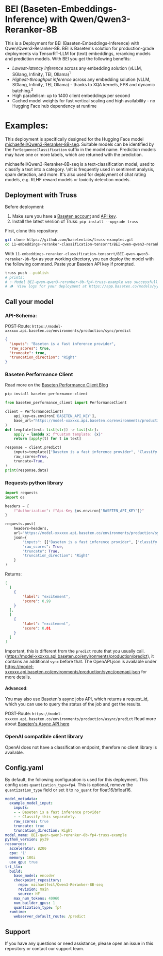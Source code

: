 # BEI (Baseten-Embeddings-Inference) with Qwen/Qwen3-Reranker-8B

This is a Deployment for BEI (Baseten-Embeddings-Inference) with Qwen/Qwen3-Reranker-8B. BEI is Baseten's solution for production-grade deployments via TensorRT-LLM for (text) embeddings, reranking models and prediction models.
With BEI you get the following benefits:
- *Lowest-latency inference* across any embedding solution (vLLM, SGlang, Infinity, TEI, Ollama)<sup>1</sup>
- *Highest-throughput inference* across any embedding solution (vLLM, SGlang, Infinity, TEI, Ollama) - thanks to XQA kernels, FP8 and dynamic batching.<sup>2</sup>
- High parallelism: up to 1400 client embeddings per second
- Cached model weights for fast vertical scaling and high availability - no Hugging Face hub dependency at runtime


# Examples:
This deployment is specifically designed for the Hugging Face model [michaelfeil/Qwen3-Reranker-8B-seq](https://huggingface.co/michaelfeil/Qwen3-Reranker-8B-seq).
Suitable models can be identified by the `ForSequenceClassification` suffix in the model name. Prediction models may have one or more labels, which are returned with the prediction.

michaelfeil/Qwen3-Reranker-8B-seq  is a text-classification model, used to classify a text into a category. \nIt is frequently used in sentiment analysis, spam detection, and more. It's also used for deployment of chat rating models, e.g. RLHF reward models or toxicity detection models.


## Deployment with Truss

Before deployment:

1. Make sure you have a [Baseten account](https://app.baseten.co/signup) and [API key](https://app.baseten.co/settings/account/api_keys).
2. Install the latest version of Truss: `pip install --upgrade truss`


First, clone this repository:
```sh
git clone https://github.com/basetenlabs/truss-examples.git
cd 11-embeddings-reranker-classification-tensorrt/BEI-qwen-qwen3-reranker-8b-fp4
```

With `11-embeddings-reranker-classification-tensorrt/BEI-qwen-qwen3-reranker-8b-fp4` as your working directory, you can deploy the model with the following command. Paste your Baseten API key if prompted.

```sh
truss push --publish
# prints:
# ✨ Model BEI-qwen-qwen3-reranker-8b-fp4-truss-example was successfully pushed ✨
# 🪵  View logs for your deployment at https://app.baseten.co/models/yyyyyy/logs/xxxxxx
```

## Call your model

### API-Schema:
POST-Route: `https://model-xxxxxx.api.baseten.co/environments/production/sync/predict`
```json
{
  "inputs": "Baseten is a fast inference provider",
  "raw_scores": true,
  "truncate": true,
  "truncation_direction": "Right"
}
```


### Baseten Performance Client

Read more on the [Baseten Performance Client Blog](https://www.baseten.co/blog/your-client-code-matters-10x-higher-embedding-throughput-with-python-and-rust/)


```bash
pip install baseten-performance-client
```

```python
from baseten_performance_client import PerformanceClient

client = PerformanceClient(
    api_key=os.environ['BASETEN_API_KEY'],
    base_url="https://model-xxxxxx.api.baseten.co/environments/production/sync"
)
def template(text: list[str]) -> list[str]:
    apply = lambda x: f"Custom template: {x}"
    return [apply(t) for t in text]

response = client.predict(
    inputs=template(["Baseten is a fast inference provider", "Classify this separately."]),
    raw_scores=True,
    truncate=True,
)
print(response.data)
```

### Requests python library
```python
import requests
import os

headers = {
    f"Authorization": f"Api-Key {os.environ['BASETEN_API_KEY']}"
}

requests.post(
    headers=headers,
    url="https://model-xxxxxx.api.baseten.co/environments/production/sync/predict",
    json={
        "inputs": [["Baseten is a fast inference provider", ["classify this separately."]],
        "raw_scores": True,
        "truncate": True,
        "truncation_direction": "Right"
    }
)
```
Returns:
```json
[
  [
    {
        "label": "excitement",
        "score": 0.99
    }
  ],
  [
    {
        "label": "excitement",
        "score": 0.01
    }
  ]
]
```
Important, this is different from the `predict` route that you usually call. (https://model-xxxxxx.api.baseten.co/environments/production/predict), it contains an additional `sync` before that.
The OpenAPI.json is available under https://model-xxxxxx.api.baseten.co/environments/production/sync/openapi.json for more details.

#### Advanced:
You may also use Baseten's async jobs API, which returns a request_id, which you can use to query the status of the job and get the results.

POST-Route: `https://model-xxxxxx.api.baseten.co/environments/production/async/predict`
Read more about [Baseten's Async API here](https://docs.baseten.co/invoke/async)

### OpenAI compatible client library
OpenAI does not have a classification endpoint, therefore no client library is available.


## Config.yaml
By default, the following configuration is used for this deployment. This config uses `quantization_type=fp4`. This is optional, remove the `quantization_type` field or set it to `no_quant` for float16/bfloat16.

```yaml
model_metadata:
  example_model_input:
    inputs:
    - - Baseten is a fast inference provider
    - - Classify this separately.
    raw_scores: true
    truncate: true
    truncation_direction: Right
model_name: BEI-qwen-qwen3-reranker-8b-fp4-truss-example
python_version: py39
resources:
  accelerator: B200
  cpu: '1'
  memory: 10Gi
  use_gpu: true
trt_llm:
  build:
    base_model: encoder
    checkpoint_repository:
      repo: michaelfeil/Qwen3-Reranker-8B-seq
      revision: main
      source: HF
    max_num_tokens: 40960
    num_builder_gpus: 1
    quantization_type: fp4
  runtime:
    webserver_default_route: /predict

```

## Support
If you have any questions or need assistance, please open an issue in this repository or contact our support team.
